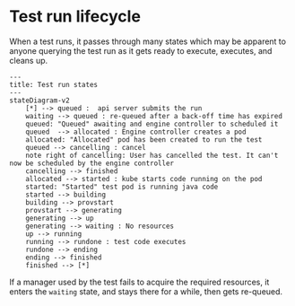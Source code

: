 # Test run lifecycle

When a test runs, it passes through many states which may be apparent to anyone querying the test run as it gets ready to execute, executes, and cleans up.

```mermaid
---
title: Test run states
---
stateDiagram-v2
    [*] --> queued :  api server submits the run
    waiting --> queued : re-queued after a back-off time has expired
    queued: "Queued" awaiting and engine controller to scheduled it
    queued  --> allocated : Engine controller creates a pod
    allocated: "Allocated" pod has been created to run the test
    queued --> cancelling : cancel 
    note right of cancelling: User has cancelled the test. It can't now be scheduled by the engine controller
    cancelling --> finished
    allocated --> started : kube starts code running on the pod
    started: "Started" test pod is running java code
    started --> building
    building --> provstart
    provstart --> generating
    generating --> up
    generating --> waiting : No resources
    up --> running
    running --> rundone : test code executes
    rundone --> ending
    ending --> finished
    finished --> [*]
```


If a manager used by the test fails to acquire the required resources, it enters the `waiting` state, and stays there for a while, then gets re-queued.

